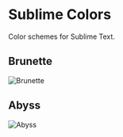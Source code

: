# Sublime Colors

Color schemes for Sublime Text.

## Brunette

![Brunette](http://oferei.github.io/sublime-colors/Brunette.png)

## Abyss

![Abyss](http://oferei.github.io/sublime-colors/Abyss.png)
